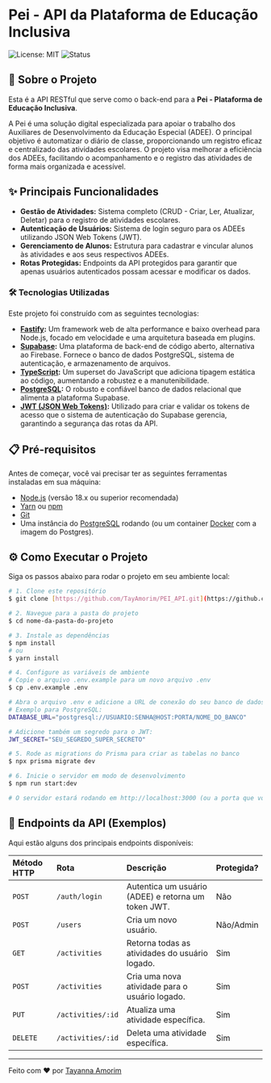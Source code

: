 # Pei - API da Plataforma de Educação Inclusiva

![License: MIT](https://img.shields.io/badge/license-MIT-blue.svg)
![Status](https://img.shields.io/badge/status-em%20desenvolvimento-yellow.svg)

## 🚀 Sobre o Projeto

Esta é a API RESTful que serve como o back-end para a **Pei - Plataforma de Educação Inclusiva**.

A Pei é uma solução digital especializada para apoiar o trabalho dos Auxiliares de Desenvolvimento da Educação Especial (ADEE). O principal objetivo é automatizar o diário de classe, proporcionando um registro eficaz e centralizado das atividades escolares. O projeto visa melhorar a eficiência dos ADEEs, facilitando o acompanhamento e o registro das atividades de forma mais organizada e acessível.

## ✨ Principais Funcionalidades

- **Gestão de Atividades:** Sistema completo (CRUD - Criar, Ler, Atualizar, Deletar) para o registro de atividades escolares.
- **Autenticação de Usuários:** Sistema de login seguro para os ADEEs utilizando JSON Web Tokens (JWT).
- **Gerenciamento de Alunos:** Estrutura para cadastrar e vincular alunos às atividades e aos seus respectivos ADEEs.
- **Rotas Protegidas:** Endpoints da API protegidos para garantir que apenas usuários autenticados possam acessar e modificar os dados.

### 🛠️ Tecnologias Utilizadas

Este projeto foi construído com as seguintes tecnologias:

- **[Fastify](https://fastify.dev/):** Um framework web de alta performance e baixo overhead para Node.js, focado em velocidade e uma arquitetura baseada em plugins.
- **[Supabase](https://supabase.com/):** Uma plataforma de back-end de código aberto, alternativa ao Firebase. Fornece o banco de dados PostgreSQL, sistema de autenticação, e armazenamento de arquivos.
- **[TypeScript](https://www.typescriptlang.org/):** Um superset do JavaScript que adiciona tipagem estática ao código, aumentando a robustez e a manutenibilidade.
- **[PostgreSQL](https://www.postgresql.org/):** O robusto e confiável banco de dados relacional que alimenta a plataforma Supabase.
- **[JWT (JSON Web Tokens)](https://jwt.io/):** Utilizado para criar e validar os tokens de acesso que o sistema de autenticação do Supabase gerencia, garantindo a segurança das rotas da API.

## 📋 Pré-requisitos

Antes de começar, você vai precisar ter as seguintes ferramentas instaladas em sua máquina:
- [Node.js](https://nodejs.org/en/) (versão 18.x ou superior recomendada)
- [Yarn](https://yarnpkg.com/) ou [npm](https://www.npmjs.com/)
- [Git](https://git-scm.com/)
- Uma instância do [PostgreSQL](https://www.postgresql.org/download/) rodando (ou um container [Docker](https://www.docker.com/) com a imagem do Postgres).

## ⚙️ Como Executar o Projeto

Siga os passos abaixo para rodar o projeto em seu ambiente local:

```bash
# 1. Clone este repositório
$ git clone [https://github.com/TayAmorim/PEI_API.git](https://github.com/TayAmorim/PEI_API.git)

# 2. Navegue para a pasta do projeto
$ cd nome-da-pasta-do-projeto

# 3. Instale as dependências
$ npm install
# ou
$ yarn install

# 4. Configure as variáveis de ambiente
# Copie o arquivo .env.example para um novo arquivo .env
$ cp .env.example .env

# Abra o arquivo .env e adicione a URL de conexão do seu banco de dados:
# Exemplo para PostgreSQL:
DATABASE_URL="postgresql://USUARIO:SENHA@HOST:PORTA/NOME_DO_BANCO"

# Adicione também um segredo para o JWT:
JWT_SECRET="SEU_SEGREDO_SUPER_SECRETO"

# 5. Rode as migrations do Prisma para criar as tabelas no banco
$ npx prisma migrate dev

# 6. Inicie o servidor em modo de desenvolvimento
$ npm run start:dev

# O servidor estará rodando em http://localhost:3000 (ou a porta que você configurar)
```

## 📝 Endpoints da API (Exemplos)

Aqui estão alguns dos principais endpoints disponíveis:

| Método HTTP | Rota                     | Descrição                                         | Protegida? |
| :---------- | :----------------------- | :-------------------------------------------------- | :--------- |
| `POST`      | `/auth/login`            | Autentica um usuário (ADEE) e retorna um token JWT. | Não        |
| `POST`      | `/users`                 | Cria um novo usuário.                               | Não/Admin  |
| `GET`       | `/activities`            | Retorna todas as atividades do usuário logado.      | Sim        |
| `POST`      | `/activities`            | Cria uma nova atividade para o usuário logado.      | Sim        |
| `PUT`       | `/activities/:id`        | Atualiza uma atividade específica.                  | Sim        |
| `DELETE`    | `/activities/:id`        | Deleta uma atividade específica.                    | Sim        |

---
Feito com ❤️ por [Tayanna Amorim]([https://seu-link-aqui.com](https://github.com/TayAmorim))
